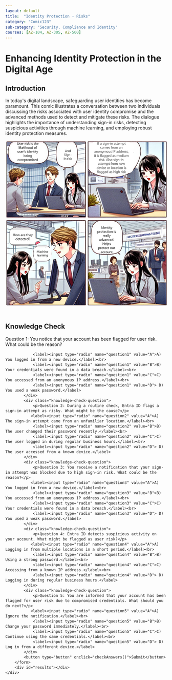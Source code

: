 ```yaml
---
layout: default
title:  "Identity Protection - Risks"
category: "Comic123"
sub-category: "Security, Compliance and Identity"
courses: [AZ-104, AZ-305, AZ-500]
---
```



# Enhancing Identity Protection in the Digital Age

## Introduction
In today's digital landscape, safeguarding user identities has become paramount. This comic illustrates a conversation between two individuals discussing the risks associated with user identity compromise and the advanced methods used to detect and mitigate these risks. The dialogue highlights the importance of understanding sign-in risks, detecting suspicious activities through machine learning, and employing robust identity protection measures.

<a href="./images/identityprot1.png">
  <img src="./images/identityprot1.png" alt="a boy and a girl sitting in a office space" class="img-fluid">
</a>
 

<html lang="en">
<head>
    <meta charset="UTF-8">
    <meta name="viewport" content="width=device-width, initial-scale=1.0">
    <style>
        .knowledge-check {
            margin-top: 50px;
        }
        .knowledge-check-question {
            margin-bottom: 20px;
        }
        .correct {
            color: green;
        }
        .incorrect {
            color: red;
        }
    </style>
</head>
<body>
  
  <div class="knowledge-check">
        <h2>Knowledge Check</h2>
        <form id="knowledgeCheckForm">
            <div class="knowledge-check-question">
                <p>Question 1: You notice that your account has been flagged for user risk. What could be the reason?</p>
                
                <label><input type="radio" name="question1" value="A">A) You logged in from a new device.</label><br>
                <label><input type="radio" name="question1" value="B">B) Your credentials were found in a data breach.</label><br>
                <label><input type="radio" name="question1" value="C">C)  You accessed from an anonymous IP address.</label><br>
                <label><input type="radio" name="question1" value="D"> D) You used a weak password.</label>
            </div>
            <div class="knowledge-check-question">
                <p>Question 2: During a routine check, Entra ID flags a sign-in attempt as risky. What might be the cause?</p>
               <label><input type="radio" name="question2" value="A">A) The sign-in attempt came from an unfamiliar location.</label><br>
                <label><input type="radio" name="question2" value="B">B) The user changed their password recently.</label><br>
                <label><input type="radio" name="question2" value="C">C) The user logged in during regular business hours.</label><br>
                <label><input type="radio" name="question2" value="D"> D) The user accessed from a known device.</label>
            </div>
            <div class="knowledge-check-question">
                <p>Question 3: You receive a notification that your sign-in attempt was blocked due to high sign-in risk. What could be the reason?</p>
               <label><input type="radio" name="question3" value="A">A) You logged in from a new device.</label><br>
                <label><input type="radio" name="question3" value="B">B)  You accessed from an anonymous IP address.</label><br>
                <label><input type="radio" name="question3" value="C">C) Your credentials were found in a data breach.</label><br>
                <label><input type="radio" name="question3" value="D"> D) You used a weak password.</label>
            </div>
            <div class="knowledge-check-question">
                <p>Question 4: Entra ID detects suspicious activity on your account. What might be flagged as user risk?</p>
               <label><input type="radio" name="question4" value="A">A) Logging in from multiple locations in a short period.</label><br>
                <label><input type="radio" name="question4" value="B">B) Using a strong password.</label><br>
                <label><input type="radio" name="question4" value="C">C) Accessing from a known IP address.</label><br>
                <label><input type="radio" name="question4" value="D"> D) Logging in during regular business hours.</label>
            </div>            
            <div class="knowledge-check-question">
                <p>Question 5: You are informed that your account has been flagged for user risk due to compromised credentials. What should you do next?</p>
               <label><input type="radio" name="question5" value="A">A) Ignore the notification.</label><br>
                <label><input type="radio" name="question5" value="B">B) Change your password immediately.</label><br>
                <label><input type="radio" name="question5" value="C">C) Continue using the same credentials.</label><br>
                <label><input type="radio" name="question5" value="D"> D) Log in from a different device.</label>
            </div>               
            <button type="button" onclick="checkAnswers()">Submit</button>
        </form>
        <div id="results"></div>
    </div>

    
  <script>
      

            function checkAnswers() {
            const answers = {
                question1: 'B',
                question2: 'A',
                question3: 'B',
                question4: 'A',
                question5: 'B'
            
               
            };

            let score = 0;
            const form = document.getElementById('knowledgeCheckForm');
            const results = document.getElementById('results');
            results.innerHTML = '';

            for (const [question, correctAnswer] of Object.entries(answers)) {
                const selected = form.querySelector(`input[name="${question}"]:checked`);
                const questionElement = form.querySelector(`input[name="${question}"][value="${correctAnswer}"]`).parentElement;
                if (selected && selected.value === correctAnswer) {
                    score++;
                    questionElement.classList.add('correct');
                } else if (selected) {
                    selected.parentElement.classList.add('incorrect');
                    questionElement.classList.add('correct');
                } else {
                    questionElement.classList.add('correct');
                }
            }

  

            results.innerHTML = `You got ${score} out of ${Object.keys(answers).length} correct.`;
        }
    </script>
</body>
</html>

